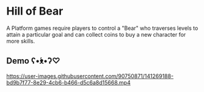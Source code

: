 # Hill of Bear
A Platform games require players to control a "Bear" who traverses levels to attain a particular goal and can collect coins to buy a new character for more skills.

## Demo ʕ•́ᴥ•̀ʔ♡
https://user-images.githubusercontent.com/90750871/141269188-bd9b7f77-8e29-4cb6-b466-d5c6a8d15668.mp4

